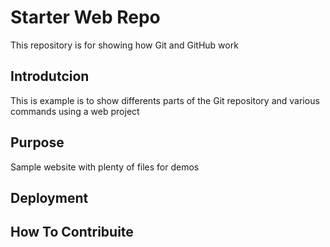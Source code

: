 # Starter Web Repo

This repository is for showing how Git and GitHub work

## Introdutcion
This is example is to show differents parts of the Git repository and various commands using a web project

## Purpose

Sample website with plenty of files for demos

## Deployment

## How To Contribuite